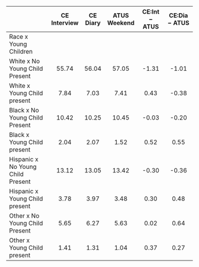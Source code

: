
|                      | CE<br>Interview |  CE<br>Diary | ATUS<br>Weekend | CE:Int &minus; ATUS | CE:Dia &minus; ATUS |
| -------------------- | :----------: | :----------: | :----------: | :----------: | :----------: |
| Race x Young Children |              |              |              |              |              |
| White x No Young Child Present |        55.74 |        56.04 |        57.05 |        -1.31 |        -1.01 |
| White x Young Child present |         7.84 |         7.03 |         7.41 |         0.43 |        -0.38 |
| Black x No Young Child Present |        10.42 |        10.25 |        10.45 |        -0.03 |        -0.20 |
| Black x Young Child present |         2.04 |         2.07 |         1.52 |         0.52 |         0.55 |
| Hispanic x No Young Child Present |        13.12 |        13.05 |        13.42 |        -0.30 |        -0.36 |
| Hispanic x Young Child present |         3.78 |         3.97 |         3.48 |         0.30 |         0.48 |
| Other x No Young Child Present |         5.65 |         6.27 |         5.63 |         0.02 |         0.64 |
| Other x Young Child present |         1.41 |         1.31 |         1.04 |         0.37 |         0.27 |

